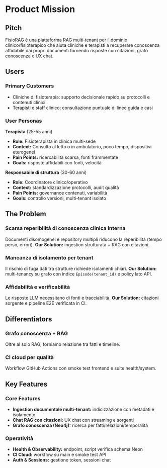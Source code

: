 # Product Mission

## Pitch

FisioRAG è una piattaforma RAG multi‑tenant per il dominio clinico/fisioterapico che aiuta cliniche e terapisti a recuperare conoscenza affidabile dai propri documenti fornendo risposte con citazioni, grafo conoscenza e UX chat.

## Users

### Primary Customers

- Cliniche di fisioterapia: supporto decisionale rapido su protocolli e contenuti clinici
- Terapisti e staff clinico: consultazione puntuale di linee guida e casi

### User Personas

**Terapista** (25-55 anni)
- **Role:** Fisioterapista in clinica multi-sede
- **Context:** Consulto al letto o in ambulatorio, poco tempo, dispositivi eterogenei
- **Pain Points:** ricercabilità scarsa, fonti frammentate
- **Goals:** risposte affidabili con fonti, velocità

**Responsabile di struttura** (30-60 anni)
- **Role:** Coordinatore clinico/operativo
- **Context:** standardizzazione protocolli, audit qualità
- **Pain Points:** governance contenuti, variabilità
- **Goals:** controllo versioni, multi-tenant isolato

## The Problem

### Scarsa reperibilità di conoscenza clinica interna
Documenti disomogenei e repository multipli riducono la reperibilità (tempo perso, errori).
**Our Solution:** ingestion strutturata + RAG con citazioni.

### Mancanza di isolamento per tenant
Il rischio di fuga dati tra strutture richiede isolamenti chiari.
**Our Solution:** multi‑tenancy su grafo con indice `Episode(tenant_id)` e policy lato API.

### Affidabilità e verificabilità
Le risposte LLM necessitano di fonti e tracciabilità.
**Our Solution:** citazioni sorgente e pipeline E2E verificata in CI.

## Differentiators

### Grafo conoscenza + RAG
Oltre al solo RAG, forniamo relazione tra fatti e timeline.

### CI cloud per qualità
Workflow GitHub Actions con smoke test frontend e suite health/system.

## Key Features

### Core Features
- **Ingestion documentale multi‑tenant:** indicizzazione con metadati e isolamento
- **Chat RAG con citazioni:** UX chat con streaming e sorgenti
- **Grafo conoscenza (Neo4j):** ricerca per fatti/relazioni/temporalità

### Operatività
- **Health & Observability:** endpoint, script verifica schema Neon
- **CI Cloud:** workflow su main e smoke test API
- **Auth & Sessions:** gestione token, sessioni chat
